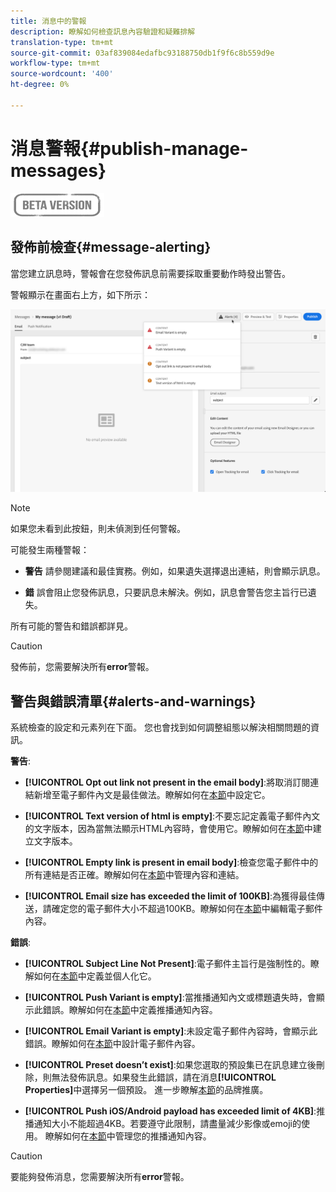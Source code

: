 ```yaml
---
title: 消息中的警報
description: 瞭解如何檢查訊息內容驗證和疑難排解
translation-type: tm+mt
source-git-commit: 03af839084edafbc93188750db1f9f6c8b559d9e
workflow-type: tm+mt
source-wordcount: '400'
ht-degree: 0%

---
```


# 消息警報{#publish-manage-messages}

![](assets/do-not-localize/badge.png)

## 發佈前檢查{#message-alerting}

當您建立訊息時，警報會在您發佈訊息前需要採取重要動作時發出警告。

警報顯示在畫面右上方，如下所示：

![](assets/message-alerts.png)

>[!NOTE]
>
>如果您未看到此按鈕，則未偵測到任何警報。

可能發生兩種警報：

* **警告** 請參閱建議和最佳實務。例如，如果遺失選擇退出連結，則會顯示訊息。

* **錯** 誤會阻止您發佈訊息，只要訊息未解決。例如，訊息會警告您主旨行已遺失。

所有可能的警告和錯誤都詳見[](#alerts-and-warnings)。

>[!CAUTION]
>
> 發佈前，您需要解決所有&#x200B;**error**&#x200B;警報。

## 警告與錯誤清單{#alerts-and-warnings}

系統檢查的設定和元素列在下面。 您也會找到如何調整組態以解決相關問題的資訊。

**警告**:

* **[!UICONTROL Opt out link not present in the email body]**:將取消訂閱連結新增至電子郵件內文是最佳做法。瞭解如何在[本節](consent.md)中設定它。

* **[!UICONTROL Text version of html is empty]**:不要忘記定義電子郵件內文的文字版本，因為當無法顯示HTML內容時，會使用它。瞭解如何在[本節](create-email-content.md#generate-text-version)中建立文字版本。

* **[!UICONTROL Empty link is present in email body]**:檢查您電子郵件中的所有連結是否正確。瞭解如何在[本節](create-email-content.md)中管理內容和連結。

* **[!UICONTROL Email size has exceeded the limit of 100KB]**:為獲得最佳傳送，請確定您的電子郵件大小不超過100KB。瞭解如何在[本節](create-email-content.md)中編輯電子郵件內容。

**錯誤**:

* **[!UICONTROL Subject Line Not Present]**:電子郵件主旨行是強制性的。瞭解如何在[本節](configure-email.md)中定義並個人化它。

   <!--HTML is empty when Amp HTML is present-->

* **[!UICONTROL Push Variant is empty]**:當推播通知內文或標題遺失時，會顯示此錯誤。瞭解如何在[本節](configure-push.md)中定義推播通知內容。

* **[!UICONTROL Email Variant is empty]**:未設定電子郵件內容時，會顯示此錯誤。瞭解如何在[本節](design-emails.md)中設計電子郵件內容。

* **[!UICONTROL Preset doesn’t exist]**:如果您選取的預設集已在訊息建立後刪除，則無法發佈訊息。如果發生此錯誤，請在消息&#x200B;**[!UICONTROL Properties]**&#x200B;中選擇另一個預設。 進一步瞭解[本節](administration.md#cjm-branding)的品牌推廣。

* **[!UICONTROL Push iOS/Android payload has exceeded limit of 4KB]**:推播通知大小不能超過4KB。若要遵守此限制，請盡量減少影像或emoji的使用。 瞭解如何在[本節](configure-push.md)中管理您的推播通知內容。

>[!CAUTION]
>
> 要能夠發佈消息，您需要解決所有&#x200B;**error**&#x200B;警報。

<!--Other issues can stop publication such as:
* The push notification title is empty-->
